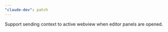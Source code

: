```yaml
---
"claude-dev": patch
---
```


Support sending context to active webview when editor panels are opened.
